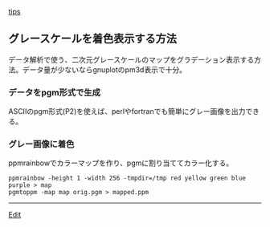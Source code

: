 ---
---
[tips](/tips)
## グレースケールを着色表示する方法
データ解析で使う、二次元グレースケールのマップをグラデーション表示する方法。データ量が少ないならgnuplotのpm3d表示で十分。
### データをpgm形式で生成
ASCIIのpgm形式(P2)を使えば、perlやfortranでも簡単にグレー画像を出力できる。
### グレー画像に着色
ppmrainbowでカラーマップを作り、pgmに割り当ててカラー化する。
```
ppmrainbow -height 1 -width 256 -tmpdir=/tmp red yellow green blue purple > map
pgmtoppm -map map orig.pgm > mapped.ppm
```




----
[Edit](https://github.com/vitroid/vitroid.github.io/edit/master/MD/モノクロ画像に着色.md)
